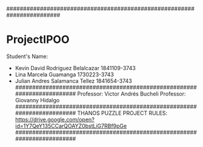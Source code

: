 ########################################################################
# ProjectIPOO
Student's Name:
- Kevin David Rodriguez Belalcazar  1841109-3743
- Lina Marcela Guamanga             1730223-3743
- Julian Andres Salamanca Tellez    1841654-3743
########################################################################
Professor: Victor Andrés Bucheli
Professor: Giovanny Hidalgo
########################################################################
THANOS PUZZLE PROJECT
RULES:
https://drive.google.com/open?id=1Y7QeY135CCarQOAYZ0bstLiG7RBf9pGe
########################################################################
